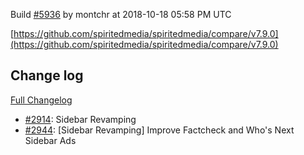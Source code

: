 Build [#5936](https://circleci.com/gh/spiritedmedia/spiritedmedia/5936) by montchr at 2018-10-18 05:58 PM UTC

[https://github.com/spiritedmedia/spiritedmedia/compare/v7.9.0](https://github.com/spiritedmedia/spiritedmedia/compare/v7.9.0)
## Change log
[Full Changelog](git@github.com:spiritedmedia/spiritedmedia.git/compare/v7.8.1...v7.9.0)

 - [#2914](git@github.com:spiritedmedia/spiritedmedia.git/pull/2914): Sidebar Revamping
 - [#2944](git@github.com:spiritedmedia/spiritedmedia.git/pull/2944): [Sidebar Revamping] Improve Factcheck and Who's Next Sidebar Ads
